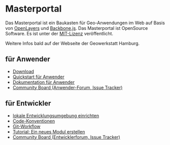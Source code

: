 Masterportal
=================
Das Masterportal ist ein Baukasten für Geo-Anwendungen im Web auf Basis von [OpenLayers](https://openlayers.org) und [Backbone.js](https://backbonejs.org). Das Masterportal ist OpenSource Software. Es ist unter der [MIT-Lizenz](https://bitbucket.org/lgv-g12/lgv/src/stable/License.txt) veröffentlicht.

Weitere Infos bald auf der Webseite der Geowerkstatt Hamburg.

## für Anwender
* [Download](https://bitbucket.org/lgv-g12/lgv/downloads/)
* [Quickstart für Anwender](doc/setup.md)
* [Dokumentation für Anwender](doc/doc.md)
* [Community Board (Anwender-Forum, Issue Tracker)](https://trello.com/c/qajdXkMa/110-willkommen)

## für Entwickler
* [lokale Entwicklungsumgebung einrichten](doc/setup-dev.md)
* [Code-Konventionen](conventions.md)
* [Git-Workflow](git-workflow.md)
* [Tutorial: Ein neues Modul erstellen](doc/howtowriteamodule.md)
* [Community Board (Entwicklerforum, Issue Tracker)](https://trello.com/c/qajdXkMa/110-willkommen)
